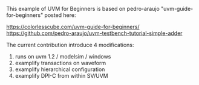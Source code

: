 This example of UVM for Beginners is based on pedro-araujo "uvm-guide-for-beginners" posted here: 

https://colorlesscube.com/uvm-guide-for-beginners/ 
https://github.com/pedro-araujo/uvm-testbench-tutorial-simple-adder

The current contribution introduce 4 modifications:

1. runs on uvm 1.2 / modelsim / windows
2. examplify transactions on waveform
3. examplify hierarchical configuration
4. examplify DPI-C from within SV/UVM
